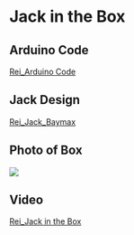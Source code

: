 # Jack in the Box

## Arduino Code

[Rei_Arduino Code](//github.com/wendy039474/IDD-Fa19-Lab5/blob/master/Rei_JackInABox.ino)


## Jack Design

[Rei_Jack_Baymax](//github.com/wendy039474/IDD-Fa19-Lab5/blob/master/Rei_Jack_Baymax.stl)

## Photo of Box

<img src="/Rei_JackintheBox Design.jpeg">

## Video

[Rei_Jack in the Box](//youtu.be/7xPDQrdJ0AE)

